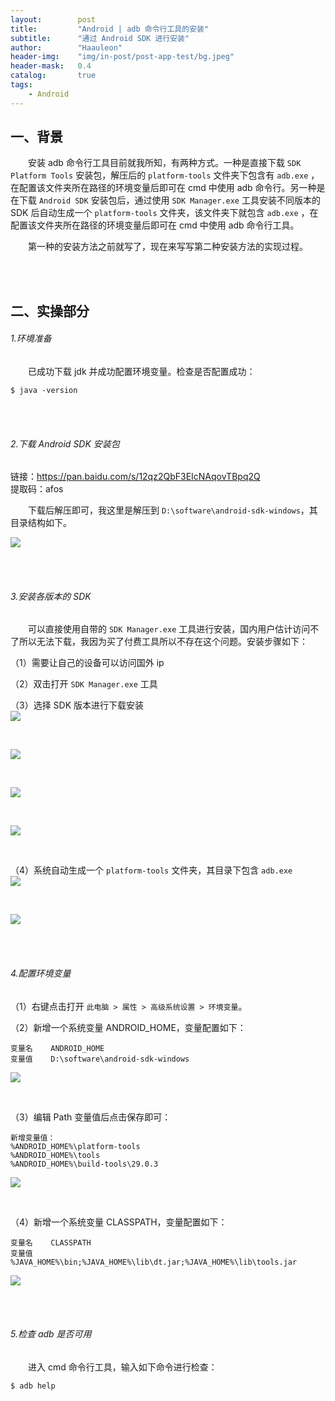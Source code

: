 ```yaml
---
layout:        post
title:         "Android | adb 命令行工具的安装"
subtitle:      "通过 Android SDK 进行安装"
author:        "Haauleon"
header-img:    "img/in-post/post-app-test/bg.jpeg"
header-mask:   0.4
catalog:       true
tags:
    - Android
---
```


## 一、背景
&emsp;&emsp;安装 adb 命令行工具目前就我所知，有两种方式。一种是直接下载 `SDK Platform Tools` 安装包，解压后的 `platform-tools` 文件夹下包含有 `adb.exe` ，在配置该文件夹所在路径的环境变量后即可在 cmd 中使用 adb 命令行。另一种是在下载 `Android SDK` 安装包后，通过使用 `SDK Manager.exe` 工具安装不同版本的 SDK 后自动生成一个 `platform-tools` 文件夹，该文件夹下就包含 `adb.exe` ，在配置该文件夹所在路径的环境变量后即可在 cmd 中使用 adb 命令行工具。      

&emsp;&emsp;第一种的安装方法之前就写了，现在来写写第二种安装方法的实现过程。         

<br><br>

## 二、实操部分
###### 1.环境准备
&emsp;&emsp;已成功下载 jdk 并成功配置环境变量。检查是否配置成功：      
```
$ java -version
```

<br><br>

###### 2.下载 Android SDK 安装包
链接：https://pan.baidu.com/s/12qz2QbF3EIcNAqovTBpq2Q       
提取码：afos    

&emsp;&emsp;下载后解压即可，我这里是解压到 `D:\software\android-sdk-windows`，其目录结构如下。      

![](\img\in-post\post-app-test\2021-07-15-android-sdk-install-1.png)    

<br><br>


###### 3.安装各版本的 SDK
&emsp;&emsp;可以直接使用自带的 `SDK Manager.exe` 工具进行安装，国内用户估计访问不了所以无法下载，我因为买了付费工具所以不存在这个问题。安装步骤如下：       

（1）需要让自己的设备可以访问国外 ip          

（2）双击打开 `SDK Manager.exe` 工具        

（3）选择 SDK 版本进行下载安装          
![](\img\in-post\post-app-test\2021-07-15-android-sdk-install-2.png)     

<br>

![](\img\in-post\post-app-test\2021-07-15-android-sdk-install-3.png)    

<br>

![](\img\in-post\post-app-test\2021-07-15-android-sdk-install-4.png)  

<br>

![](\img\in-post\post-app-test\2021-07-15-android-sdk-install-5.png)    

<br>

（4）系统自动生成一个 `platform-tools` 文件夹，其目录下包含 `adb.exe`         
![](\img\in-post\post-app-test\2021-07-15-android-sdk-install-6.png)     

<br>

![](\img\in-post\post-app-test\2021-07-15-android-sdk-install-7.png)


<br><br>


###### 4.配置环境变量
（1）右键点击打开 `此电脑 > 属性 > 高级系统设置 > 环境变量`。       

（2）新增一个系统变量 ANDROID_HOME，变量配置如下：      
```
变量名    ANDROID_HOME
变量值    D:\software\android-sdk-windows
```

![](\img\in-post\post-app-test\2021-07-14-adb-apk-pull-9.png)    

<br>

（3）编辑 Path 变量值后点击保存即可：         
```
新增变量值：
%ANDROID_HOME%\platform-tools
%ANDROID_HOME%\tools
%ANDROID_HOME%\build-tools\29.0.3
```

![](\img\in-post\post-app-test\2021-07-14-adb-apk-pull-10.png)    

<br>

（4）新增一个系统变量 CLASSPATH，变量配置如下：      
```
变量名    CLASSPATH
变量值    %JAVA_HOME%\bin;%JAVA_HOME%\lib\dt.jar;%JAVA_HOME%\lib\tools.jar
```

![](\img\in-post\post-app-test\2021-07-14-adb-apk-pull-11.png) 


<br><br>

###### 5.检查 adb 是否可用
&emsp;&emsp;进入 cmd 命令行工具，输入如下命令进行检查：     

```
$ adb help
```